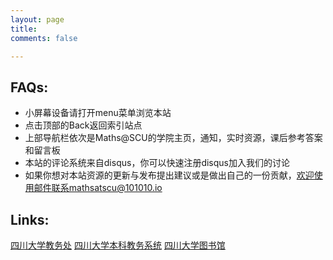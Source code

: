 ```yaml
---
layout: page
title: 
comments: false

---
```



## FAQs:

* 小屏幕设备请打开menu菜单浏览本站
* 点击顶部的Back返回索引站点
* 上部导航栏依次是Maths@SCU的学院主页，通知，实时资源，课后参考答案和留言板
* 本站的评论系统来自disqus，你可以快速注册disqus加入我们的讨论
* 如果你想对本站资源的更新与发布提出建议或是做出自己的一份贡献，欢迎使用邮件联系mathsatscu@101010.io

## Links:

<a href="http://zhjw.scu.edu.cn/login.jsp" class="btn">四川大学教务处</a>
<a href="http://jwc.scu.edu.cn/jwc" class="btn">四川大学本科教务系统</a>
<a href="http://lib.scu.edu.cn" class="btn">四川大学图书馆</a>